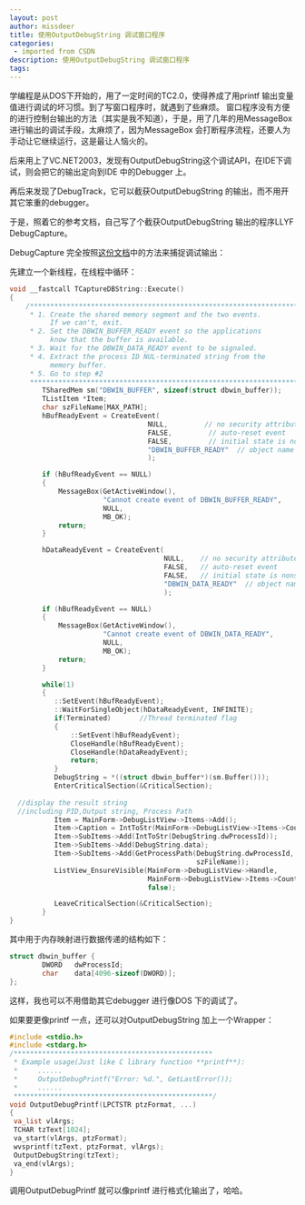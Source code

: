 ```yaml
---
layout: post
author: missdeer
title: 使用OutputDebugString 调试窗口程序
categories: 
 - imported from CSDN
description: 使用OutputDebugString 调试窗口程序
tags: 
---
```


学编程是从DOS下开始的，用了一定时间的TC2.0，使得养成了用printf 输出变量值进行调试的坏习惯。到了写窗口程序时，就遇到了些麻烦。
窗口程序没有方便的进行控制台输出的方法（其实是我不知道），于是，用了几年的用MessageBox 进行输出的调试手段，太麻烦了，因为MessageBox 会打断程序流程，还要人为手动让它继续运行，这是最让人恼火的。

后来用上了VC.NET2003，发现有OutputDebugString这个调试API，在IDE下调试，则会把它的输出定向到IDE 中的Debugger 上。

再后来发现了DebugTrack，它可以截获OutputDebugString 的输出，而不用开其它笨重的debugger。

于是，照着它的参考文档，自己写了个截获OutputDebugString 输出的程序LLYF DebugCapture。

DebugCapture 完全按照[这份文档](http://www.unixwiz.net/techtips/outputdebugstring.html)中的方法来捕捉调试输出：

先建立一个新线程，在线程中循环：

```cpp
void __fastcall TCaptureDBString::Execute()
{
    /****************************************************************************
     * 1. Create the shared memory segment and the two events. 
          If we can't, exit.
     * 2. Set the DBWIN_BUFFER_READY event so the applications 
          know that the buffer is available.
     * 3. Wait for the DBWIN_DATA_READY event to be signaled.
     * 4. Extract the process ID NUL-terminated string from the 
          memory buffer.
     * 5. Go to step #2
     *****************************************************************************/
        TSharedMem sm("DBWIN_BUFFER", sizeof(struct dbwin_buffer));
        TListItem *Item;
        char szFileName[MAX_PATH];
        hBufReadyEvent = CreateEvent(
                                  NULL,         // no security attributes
                                  FALSE,         // auto-reset event
                                  FALSE,         // initial state is nonsignaled
                                  "DBWIN_BUFFER_READY"  // object name
                                  );

        if (hBufReadyEvent == NULL)
        {
            MessageBox(GetActiveWindow(),
                       "Cannot create event of DBWIN_BUFFER_READY",
                       NULL,
                       MB_OK);
            return;
        }

        hDataReadyEvent = CreateEvent(
                                      NULL,    // no security attributes
                                      FALSE,   // auto-reset event
                                      FALSE,   // initial state is nonsignaled
                                      "DBWIN_DATA_READY"  // object name
                                      );

        if (hBufReadyEvent == NULL)
        {
            MessageBox(GetActiveWindow(),
                       "Cannot create event of DBWIN_DATA_READY",
                       NULL,
                       MB_OK);
            return;
        }

        while(1)
        {
           ::SetEvent(hBufReadyEvent);
           ::WaitForSingleObject(hDataReadyEvent, INFINITE);
           if(Terminated)       //Thread terminated flag
           {
               ::SetEvent(hBufReadyEvent);
               CloseHandle(hBufReadyEvent);
               CloseHandle(hDataReadyEvent);
               return;
           }
           DebugString = *((struct dbwin_buffer*)(sm.Buffer()));
           EnterCriticalSection(&CriticalSection);
  
  //display the result string
  //including PID,Output string, Process Path
           Item = MainForm->DebugListView->Items->Add();
           Item->Caption = IntToStr(MainForm->DebugListView->Items->Count);
           Item->SubItems->Add(IntToStr(DebugString.dwProcessId));
           Item->SubItems->Add(DebugString.data);
           Item->SubItems->Add(GetProcessPath(DebugString.dwProcessId, 
                                              szFileName));
           ListView_EnsureVisible(MainForm->DebugListView->Handle,
                                  MainForm->DebugListView->Items->Count-1,
                                  false);

           LeaveCriticalSection(&CriticalSection);
        }
}
```

其中用于内存映射进行数据传递的结构如下：

```cpp
struct dbwin_buffer {
        DWORD   dwProcessId;
        char    data[4096-sizeof(DWORD)];
};
```

这样，我也可以不用借助其它debugger 进行像DOS 下的调试了。

如果要更像printf 一点，还可以对OutputDebugString 加上一个Wrapper：

```cpp
#include <stdio.h>
#include <stdarg.h>
/*************************************************
 * Example usage(Just like C library function **printf**):
 *     ......
 *     OutputDebugPrintf("Error: %d.", GetLastError());
 *     ......
 *************************************************/
void OutputDebugPrintf(LPCTSTR ptzFormat, ...)
{
 va_list vlArgs;
 TCHAR tzText[1024];
 va_start(vlArgs, ptzFormat);
 wvsprintf(tzText, ptzFormat, vlArgs);
 OutputDebugString(tzText);
 va_end(vlArgs);
}
```

调用OutputDebugPrintf 就可以像printf 进行格式化输出了，哈哈。
